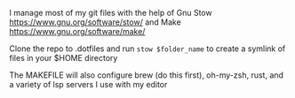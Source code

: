 I manage most of my git files with the help of Gnu Stow https://www.gnu.org/software/stow/ and Make https://www.gnu.org/software/make/

Clone the repo to .dotfiles and run `stow $folder_name` to create a symlink of files in your $HOME directory

The MAKEFILE will also configure brew (do this first), oh-my-zsh, rust, and a variety of lsp servers I use with my editor
